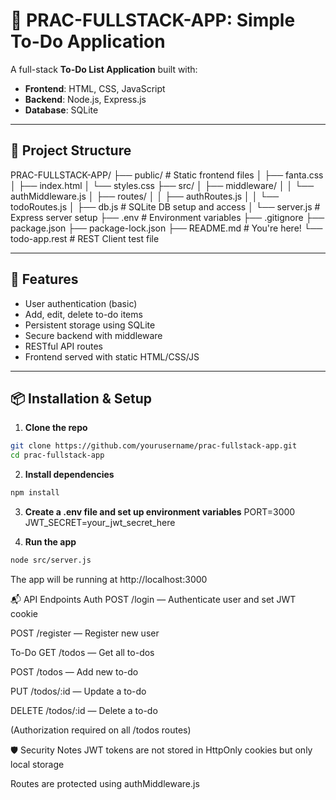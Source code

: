 # 📝 PRAC-FULLSTACK-APP: Simple To-Do Application

A full-stack **To-Do List Application** built with:

- **Frontend**: HTML, CSS, JavaScript  
- **Backend**: Node.js, Express.js  
- **Database**: SQLite

---

## 📁 Project Structure

PRAC-FULLSTACK-APP/
├── public/ # Static frontend files
│ ├── fanta.css
│ ├── index.html
│ └── styles.css
├── src/
│ ├── middleware/
│ │ └── authMiddleware.js
│ ├── routes/
│ │ ├── authRoutes.js
│ │ └── todoRoutes.js
│ ├── db.js # SQLite DB setup and access
│ └── server.js # Express server setup
├── .env # Environment variables
├── .gitignore
├── package.json
├── package-lock.json
├── README.md # You're here!
└── todo-app.rest # REST Client test file

---

## 🚀 Features

- User authentication (basic)
- Add, edit, delete to-do items
- Persistent storage using SQLite
- Secure backend with middleware
- RESTful API routes
- Frontend served with static HTML/CSS/JS

---

## 📦 Installation & Setup

1. **Clone the repo**

```bash
git clone https://github.com/yourusername/prac-fullstack-app.git
cd prac-fullstack-app
```
2. **Install dependencies**
```bash
npm install
```

3. **Create a .env file and set up environment variables**
PORT=3000
JWT_SECRET=your_jwt_secret_here

4. **Run the app**
```bash
node src/server.js
```
The app will be running at http://localhost:3000

📬 API Endpoints
Auth
POST /login — Authenticate user and set JWT cookie

POST /register — Register new user

To-Do
GET /todos — Get all to-dos

POST /todos — Add new to-do

PUT /todos/:id — Update a to-do

DELETE /todos/:id — Delete a to-do

(Authorization required on all /todos routes)

🛡 Security Notes
JWT tokens are not stored in HttpOnly cookies but only local storage

Routes are protected using authMiddleware.js

